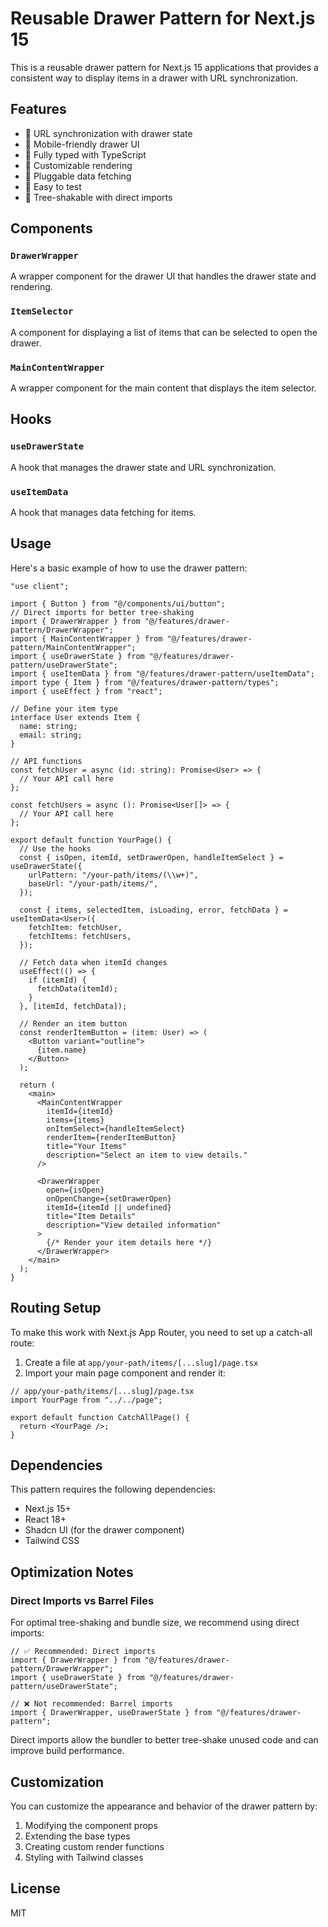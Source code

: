# Reusable Drawer Pattern for Next.js 15

This is a reusable drawer pattern for Next.js 15 applications that provides a consistent way to display items in a drawer with URL synchronization.

## Features

- 🔄 URL synchronization with drawer state
- 📱 Mobile-friendly drawer UI
- 🧩 Fully typed with TypeScript
- 🎨 Customizable rendering
- 🔌 Pluggable data fetching
- 🧪 Easy to test
- 🌲 Tree-shakable with direct imports

## Components

### `DrawerWrapper`

A wrapper component for the drawer UI that handles the drawer state and rendering.

### `ItemSelector`

A component for displaying a list of items that can be selected to open the drawer.

### `MainContentWrapper`

A wrapper component for the main content that displays the item selector.

## Hooks

### `useDrawerState`

A hook that manages the drawer state and URL synchronization.

### `useItemData`

A hook that manages data fetching for items.

## Usage

Here's a basic example of how to use the drawer pattern:

```tsx
"use client";

import { Button } from "@/components/ui/button";
// Direct imports for better tree-shaking
import { DrawerWrapper } from "@/features/drawer-pattern/DrawerWrapper";
import { MainContentWrapper } from "@/features/drawer-pattern/MainContentWrapper";
import { useDrawerState } from "@/features/drawer-pattern/useDrawerState";
import { useItemData } from "@/features/drawer-pattern/useItemData";
import type { Item } from "@/features/drawer-pattern/types";
import { useEffect } from "react";

// Define your item type
interface User extends Item {
  name: string;
  email: string;
}

// API functions
const fetchUser = async (id: string): Promise<User> => {
  // Your API call here
};

const fetchUsers = async (): Promise<User[]> => {
  // Your API call here
};

export default function YourPage() {
  // Use the hooks
  const { isOpen, itemId, setDrawerOpen, handleItemSelect } = useDrawerState({
    urlPattern: "/your-path/items/(\\w+)",
    baseUrl: "/your-path/items/",
  });
  
  const { items, selectedItem, isLoading, error, fetchData } = useItemData<User>({
    fetchItem: fetchUser,
    fetchItems: fetchUsers,
  });

  // Fetch data when itemId changes
  useEffect(() => {
    if (itemId) {
      fetchData(itemId);
    }
  }, [itemId, fetchData]);

  // Render an item button
  const renderItemButton = (item: User) => (
    <Button variant="outline">
      {item.name}
    </Button>
  );

  return (
    <main>
      <MainContentWrapper
        itemId={itemId}
        items={items}
        onItemSelect={handleItemSelect}
        renderItem={renderItemButton}
        title="Your Items"
        description="Select an item to view details."
      />
      
      <DrawerWrapper
        open={isOpen}
        onOpenChange={setDrawerOpen}
        itemId={itemId || undefined}
        title="Item Details"
        description="View detailed information"
      >
        {/* Render your item details here */}
      </DrawerWrapper>
    </main>
  );
}
```

## Routing Setup

To make this work with Next.js App Router, you need to set up a catch-all route:

1. Create a file at `app/your-path/items/[...slug]/page.tsx`
2. Import your main page component and render it:

```tsx
// app/your-path/items/[...slug]/page.tsx
import YourPage from "../../page";

export default function CatchAllPage() {
  return <YourPage />;
}
```

## Dependencies

This pattern requires the following dependencies:

- Next.js 15+
- React 18+
- Shadcn UI (for the drawer component)
- Tailwind CSS

## Optimization Notes

### Direct Imports vs Barrel Files

For optimal tree-shaking and bundle size, we recommend using direct imports:

```tsx
// ✅ Recommended: Direct imports
import { DrawerWrapper } from "@/features/drawer-pattern/DrawerWrapper";
import { useDrawerState } from "@/features/drawer-pattern/useDrawerState";

// ❌ Not recommended: Barrel imports
import { DrawerWrapper, useDrawerState } from "@/features/drawer-pattern";
```

Direct imports allow the bundler to better tree-shake unused code and can improve build performance.

## Customization

You can customize the appearance and behavior of the drawer pattern by:

1. Modifying the component props
2. Extending the base types
3. Creating custom render functions
4. Styling with Tailwind classes

## License

MIT 